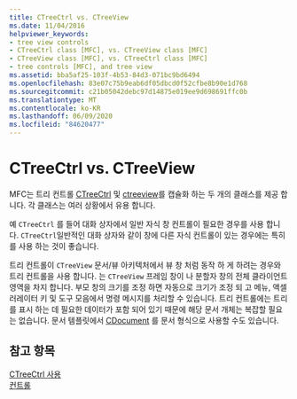 ```yaml
---
title: CTreeCtrl vs. CTreeView
ms.date: 11/04/2016
helpviewer_keywords:
- tree view controls
- CTreeCtrl class [MFC], vs. CTreeView class [MFC]
- CTreeView class [MFC], vs. CTreeCtrl class [MFC]
- tree controls [MFC], and tree view
ms.assetid: bba5af25-103f-4b53-84d3-071bc9bd6494
ms.openlocfilehash: 83e07c75b9eab6df05dbcd0f52cfbe8b90e1d768
ms.sourcegitcommit: c21b05042debc97d14875e019ee9d698691ffc0b
ms.translationtype: MT
ms.contentlocale: ko-KR
ms.lasthandoff: 06/09/2020
ms.locfileid: "84620477"
---
```

# <a name="ctreectrl-vs-ctreeview"></a>CTreeCtrl vs. CTreeView

MFC는 트리 컨트롤 [CTreeCtrl](reference/ctreectrl-class.md) 및 [ctreeview](reference/ctreeview-class.md)를 캡슐화 하는 두 개의 클래스를 제공 합니다. 각 클래스는 여러 상황에서 유용 합니다.

예 `CTreeCtrl` 를 들어 대화 상자에서 일반 자식 창 컨트롤이 필요한 경우를 사용 합니다. `CTreeCtrl`일반적인 대화 상자와 같이 창에 다른 자식 컨트롤이 있는 경우에는 특히를 사용 하는 것이 좋습니다.

트리 컨트롤이 `CTreeView` 문서/뷰 아키텍처에서 뷰 창 처럼 동작 하 게 하려는 경우와 트리 컨트롤을 사용 합니다. 는 `CTreeView` 프레임 창이 나 분할자 창의 전체 클라이언트 영역을 차지 합니다. 부모 창의 크기를 조정 하면 자동으로 크기가 조정 되 고 메뉴, 액셀러레이터 키 및 도구 모음에서 명령 메시지를 처리할 수 있습니다. 트리 컨트롤에는 트리를 표시 하는 데 필요한 데이터가 포함 되어 있기 때문에 해당 문서 개체는 복잡할 필요는 없습니다. 문서 템플릿에서 [CDocument](reference/cdocument-class.md) 를 문서 형식으로 사용할 수도 있습니다.

## <a name="see-also"></a>참고 항목

[CTreeCtrl 사용](using-ctreectrl.md)<br/>
[컨트롤](controls-mfc.md)
